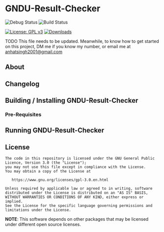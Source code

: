 # GNDU-Result-Checker

![Debug Status](https://github.com/anhatsingh/GNDU-Result-Checker/actions/workflows/python-package2.yml/badge.svg?branch=main)
![Build Status](https://github.com/anhatsingh/GNDU-Result-Checker/actions/workflows/python-package.yml/badge.svg?branch=main)

[![License: GPL v3](https://img.shields.io/badge/License-GPLv3-blue.svg)](https://www.gnu.org/licenses/gpl-3.0)
[![Downloads](https://img.shields.io/badge/download-all%20releases-brightgreen.svg)](https://github.com/anhatsingh/GNDU-Result-Checker/releases/)


TODO This file needs to be updated. Meanwhile, to know how to get started on this project, DM me if you know my number, or email me at anhatsingh2001@gmail.com

## About

## Changelog

## Building / Installing GNDU-Result-Checker

### Pre-Requisites

## Running GNDU-Result-Checker

## License

    The code in this repository is licensed under the GNU General Public Licence, Version 3.0 (the "License");
    you may not use this file except in compliance with the License.
    You may obtain a copy of the License at

       https://www.gnu.org/licenses/gpl-3.0.en.html

    Unless required by applicable law or agreed to in writing, software
    distributed under the License is distributed on an "AS IS" BASIS,
    WITHOUT WARRANTIES OR CONDITIONS OF ANY KIND, either express or implied.
    See the License for the specific language governing permissions and
    limitations under the License.

**NOTE**: This software depends on other packages that may be licensed under different open source licenses.
